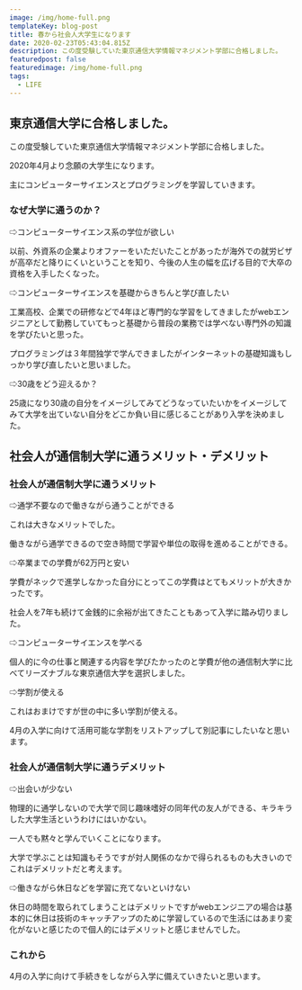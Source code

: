 ```yaml
---
image: /img/home-full.png
templateKey: blog-post
title: 春から社会人大学生になります
date: 2020-02-23T05:43:04.815Z
description: この度受験していた東京通信大学情報マネジメント学部に合格しました。
featuredpost: false
featuredimage: /img/home-full.png
tags:
  - LIFE
---
```

## 東京通信大学に合格しました。



この度受験していた東京通信大学情報マネジメント学部に合格しました。



2020年4月より念願の大学生になります。



主にコンピューターサイエンスとプログラミングを学習していきます。



### なぜ大学に通うのか？



⇨コンピューターサイエンス系の学位が欲しい



以前、外資系の企業よりオファーをいただいたことがあったが海外での就労ビザが高卒だと降りにくいということを知り、今後の人生の幅を広げる目的で大卒の資格を入手したくなった。



⇨コンピューターサイエンスを基礎からきちんと学び直したい



工業高校、企業での研修などで4年ほど専門的な学習をしてきましたがwebエンジニアとして勤務していてもっと基礎から普段の業務では学べない専門外の知識を学びたいと思った。

プログラミングは３年間独学で学んできましたがインターネットの基礎知識もしっかり学び直したいと思いました。



⇨30歳をどう迎えるか？



25歳になり30歳の自分をイメージしてみてどうなっていたいかをイメージしてみて大学を出ていない自分をどこか負い目に感じることがあり入学を決めました。



## 社会人が通信制大学に通うメリット・デメリット



### 社会人が通信制大学に通うメリット



⇨通学不要なので働きながら通うことができる



これは大きなメリットでした。

働きながら通学できるので空き時間で学習や単位の取得を進めることができる。



⇨卒業までの学費が62万円と安い



学費がネックで進学しなかった自分にとってこの学費はとてもメリットが大きかったです。

社会人を7年も続けて金銭的に余裕が出てきたこともあって入学に踏み切りました。



⇨コンピューターサイエンスを学べる



個人的に今の仕事と関連する内容を学びたかったのと学費が他の通信制大学に比べてリーズナブルな東京通信大学を選択しました。



⇨学割が使える



これはおまけですが世の中に多い学割が使える。

4月の入学に向けて活用可能な学割をリストアップして別記事にしたいなと思います。



### 社会人が通信制大学に通うデメリット



⇨出会いが少ない



物理的に通学しないので大学で同じ趣味嗜好の同年代の友人ができる、キラキラした大学生活というわけにはいかない。

一人でも黙々と学んでいくことになります。

大学で学ぶことは知識もそうですが対人関係のなかで得られるものも大きいのでこれはデメリットだと考えます。



⇨働きながら休日などを学習に充てないといけない



休日の時間を取られてしまうことはデメリットですがwebエンジニアの場合は基本的に休日は技術のキャッチアップのために学習しているので生活にはあまり変化がないと感じたので個人的にはデメリットと感じませんでした。



### これから



4月の入学に向けて手続きをしながら入学に備えていきたいと思います。
